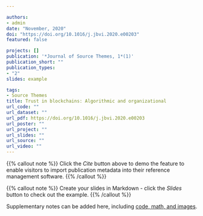 ```yaml
---

authors:
- admin
date: "November, 2020"
doi: "https://doi.org/10.1016/j.jbvi.2020.e00203"
featured: false

projects: []
publication: '*Journal of Source Themes, 1*(1)'
publication_short: ""
publication_types:
- "2"
slides: example

tags:
- Source Themes
title: Trust in blockchains: Algorithmic and organizational
url_code: ""
url_dataset: ""
url_pdf: https://doi.org/10.1016/j.jbvi.2020.e00203
url_poster: ""
url_project: ""
url_slides: ""
url_source: ""
url_video: ""
---
```


{{% callout note %}}
Click the *Cite* button above to demo the feature to enable visitors to import publication metadata into their reference management software.
{{% /callout %}}

{{% callout note %}}
Create your slides in Markdown - click the *Slides* button to check out the example.
{{% /callout %}}

Supplementary notes can be added here, including [code, math, and images](https://wowchemy.com/docs/writing-markdown-latex/).
